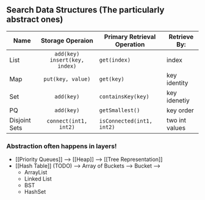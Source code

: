 ## Search Data Structures (The particularly abstract ones)
| Name          |        Storage Operaion         | Primary Retrieval Operation | Retrieve By:   |
| ------------- |:-------------------------------:| --------------------------- | -------------- |
| List          | `add(key)` `insert(key, index)` | `get(index)`                | index          |
| Map           |        `put(key, value)`        | `get(key)`                  | key identity   |
| Set           |           `add(key)`            | `containsKey(key)`          | key idenetiy   |
| PQ            |           `add(key)`            | `getSmallest()`             | key order      |
| Disjoint Sets |      `connect(int1, int2)`      | `isConnected(int1, int2)`   | two int values |

### Abstraction often happens in layers!
- [[Priority Queues]] --> [[Heap]] --> [[Tree Representation]]
- [[Hash Table]] (TODO) --> Array of Buckets --> Bucket --> 
	- ArrayList
	- Linked List
	- BST
	- HashSet
